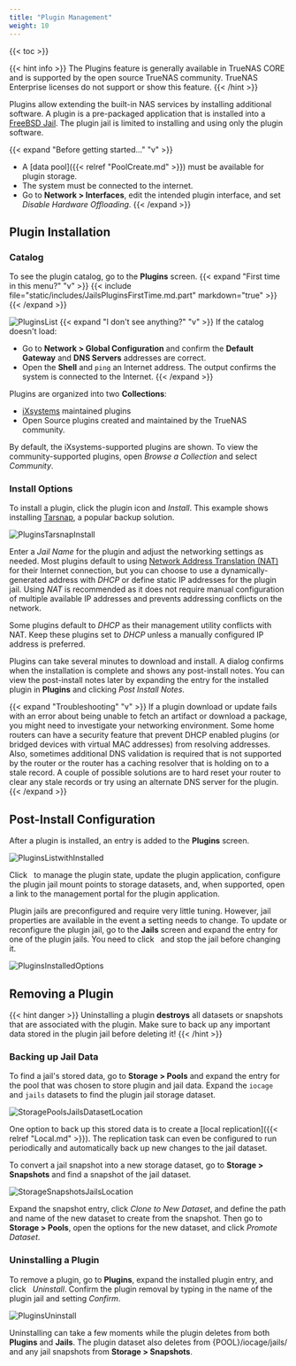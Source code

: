 ```yaml
---
title: "Plugin Management"
weight: 10
---
```


{{< toc >}}

{{< hint info >}}
The Plugins feature is generally available in TrueNAS CORE and is supported by the open source TrueNAS community.
TrueNAS Enterprise licenses do not support or show this feature.
{{< /hint >}}

Plugins allow extending the built-in NAS services by installing additional software.
A plugin is a pre-packaged application that is installed into a [FreeBSD Jail](https://docs.freebsd.org/en/books/handbook/jails/).
The plugin jail is limited to installing and using only the plugin software.

{{< expand "Before getting started..." "v" >}}
* A [data pool]({{< relref "PoolCreate.md" >}}) must be available for plugin storage.
* The system must be connected to the internet.
* Go to **Network > Interfaces**, edit the intended plugin interface, and set *Disable Hardware Offloading*.
{{< /expand >}}

## Plugin Installation

### Catalog

To see the plugin catalog, go to the **Plugins** screen.
{{< expand "First time in this menu?" "v" >}}
{{< include file="static/includes/JailsPluginsFirstTime.md.part" markdown="true" >}}
{{< /expand >}}

![PluginsList](/images/CORE/12.0/PluginsList.png "Plugins Catalog")
{{< expand "I don't see anything?" "v" >}}
If the catalog doesn't load:
* Go to **Network > Global Configuration** and confirm the **Default Gateway** and **DNS Servers** addresses are correct.
* Open the **Shell** and `ping` an Internet address. The output confirms the system is connected to the Internet.
{{< /expand >}}

Plugins are organized into two **Collections**:

* [iXsystems](https://www.ixsystems.com/) maintained plugins
* Open Source plugins created and maintained by the TrueNAS community.

By default, the iXsystems-supported plugins are shown.
To view the community-supported plugins, open *Browse a Collection* and select *Community*.

### Install Options

To install a plugin, click the plugin icon and *Install*.
This example shows installing [Tarsnap](https://www.tarsnap.com/), a popular backup solution.

![PluginsTarsnapInstall](/images/CORE/12.0/PluginsTarsnapInstall.png "Installing the Tarsnap Plugin")

Enter a *Jail Name* for the plugin and adjust the networking settings as needed.
Most plugins default to using [Network Address Translation (NAT)](https://datatracker.ietf.org/wg/nat/about/) for their Internet connection, but you can choose to use a dynamically-generated address with *DHCP* or define static IP addresses for the plugin jail.
Using *NAT* is recommended as it does not require manual configuration of multiple available IP addresses and prevents addressing conflicts on the network.

Some plugins default to *DHCP* as their management utility conflicts with NAT.
Keep these plugins set to *DHCP* unless a manually configured IP address is preferred.

Plugins can take several minutes to download and install.
A dialog confirms when the installation is complete and shows any post-install notes.
You can view the post-install notes later by expanding the entry for the installed plugin in **Plugins** and clicking <i class="fa fa-file-alt" aria-hidden="true" title="File"></i> *Post Install Notes*.

{{< expand "Troubleshooting" "v" >}}
If a plugin download or update fails with an error about being unable to fetch an artifact or download a package, you might need to investigate your networking environment.
Some home routers can have a security feature that prevent DHCP enabled plugins (or bridged devices with virtual MAC addresses) from resolving addresses.
Also, sometimes additional DNS validation is required that is not supported by the router or the router has a caching resolver that is holding on to a stale record.
A couple of possible solutions are to hard reset your router to clear any stale records or try using an alternate DNS server for the plugin.
{{< /expand >}}

## Post-Install Configuration

After a plugin is installed, an entry is added to the **Plugins** screen.

![PluginsListwithInstalled](/images/CORE/12.0/PluginsListWithInstalled.png "Plugins List With Installed")

Click <i class="fa fa-chevron-right" aria-hidden="true" title="Right Chevron"></i>&nbsp; to manage the plugin state, update the plugin application, configure the plugin jail mount points to storage datasets, and, when supported, open a link to the management portal for the plugin application.

Plugin jails are preconfigured and require very little tuning.
However, jail properties are available in the event a setting needs to change.
To update or reconfigure the plugin jail, go to the **Jails** screen and expand the entry for one of the plugin jails.
You need to click <i class="fa fa-stop" aria-hidden="true" title="Stop"></i>&nbsp; and stop the jail before changing it.

![PluginsInstalledOptions](/images/CORE/12.0/PluginsInstalledOptions.png "Installed Plugin Options")

## Removing a Plugin

{{< hint danger >}}
Uninstalling a plugin **destroys** all datasets or snapshots that are associated with the plugin.
Make sure to back up any important data stored in the plugin jail before deleting it!
{{< /hint >}}

### Backing up Jail Data

To find a jail's stored data, go to **Storage > Pools** and expand the entry for the pool that was chosen to store plugin and jail data.
Expand the `iocage` and `jails` datasets to find the plugin jail storage dataset.

![StoragePoolsJailsDatasetLocation](/images/CORE/12.0/StoragePoolsJailsDatasetLocation.png "Storage Pools Jails Dataset Location")

One option to back up this stored data is to create a [local replication]({{< relref "Local.md" >}}).
The replication task can even be configured to run periodically and automatically back up new changes to the jail dataset.

To convert a jail snapshot into a new storage dataset, go to **Storage > Snapshots** and find a snapshot of the jail dataset.

![StorageSnapshotsJailsLocation](/images/CORE/12.0/StorageSnapshotsJailsLocation.png "Storage Snapshots Jails Location")

Expand the snapshot entry, click <i class="fa fa-clone" aria-hidden="true" title="Clone"></i> *Clone to New Dataset*, and define the path and name of the new dataset to create from the snapshot.
Then go to **Storage > Pools**, open the <i class="fa fa-ellipsis-v" aria-hidden="true" title="Options"></i> options for the new dataset, and click *Promote Dataset*.

### Uninstalling a Plugin

To remove a plugin, go to **Plugins**, expand the installed plugin entry, and click <i class="fa fa-trash" aria-hidden="true" title="Delete"></i>&nbsp; *Uninstall*.
Confirm the plugin removal by typing in the name of the plugin jail and setting *Confirm*.

![PluginsUninstall](/images/CORE/12.0/PluginsUninstall.png "Plugins Uninstall")

Uninstalling can take a few moments while the plugin deletes from both **Plugins** and **Jails**.
The plugin dataset also deletes from <file>{POOL}/iocage/jails/</file> and any jail snapshots from **Storage > Snapshots**.
